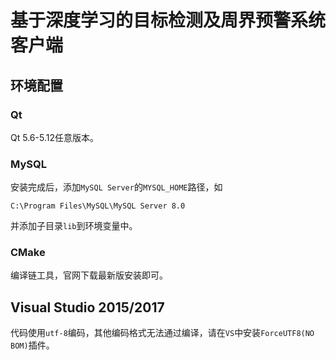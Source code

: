 # 基于深度学习的目标检测及周界预警系统 客户端
## 环境配置

### Qt
Qt 5.6-5.12任意版本。

### MySQL
安装完成后，添加`MySQL Server`的`MYSQL_HOME`路径，如
```
C:\Program Files\MySQL\MySQL Server 8.0
```
并添加子目录`lib`到环境变量中。

### CMake
编译链工具，官网下载最新版安装即可。

## Visual Studio 2015/2017
代码使用`utf-8`编码，其他编码格式无法通过编译，请在`VS`中安装`ForceUTF8(NO BOM)`插件。
